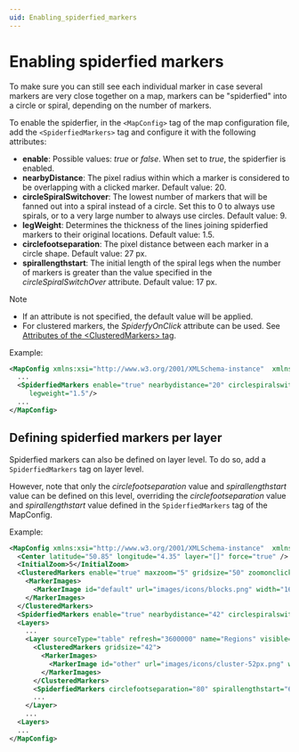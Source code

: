 ```yaml
---
uid: Enabling_spiderfied_markers
---
```


# Enabling spiderfied markers

To make sure you can still see each individual marker in case several markers are very close together on a map, markers can be "spiderfied" into a circle or spiral, depending on the number of markers.

To enable the spiderfier, in the `<MapConfig>` tag of the map configuration file, add the `<SpiderfiedMarkers>` tag and configure it with the following attributes:

- **enable**: Possible values: *true* or *false*. When set to *true*, the spiderfier is enabled.
- **nearbyDistance**: The pixel radius within which a marker is considered to be overlapping with a clicked marker. Default value: 20.
- **circleSpiralSwitchover**: The lowest number of markers that will be fanned out into a spiral instead of a circle. Set this to 0 to always use spirals, or to a very large number to always use circles. Default value: 9.
- **legWeight**: Determines the thickness of the lines joining spiderfied markers to their original locations. Default value: 1.5.
- **circlefootseparation**: The pixel distance between each marker in a circle shape. Default value: 27 px.
- **spirallengthstart**: The initial length of the spiral legs when the number of markers is greater than the value specified in the *circleSpiralSwitchOver* attribute. Default value: 17 px.

> [!NOTE]
>
> - If an attribute is not specified, the default value will be applied.
> - For clustered markers, the *SpiderfyOnClick* attribute can be used. See [Attributes of the \<ClusteredMarkers> tag](xref:Grouping_markers_in_one_clustered_marker#attributes-of-the-clusteredmarkers-tag).

Example:

```xml
<MapConfig xmlns:xsi="http://www.w3.org/2001/XMLSchema-instance"  xmlns:xsd="http://www.w3.org/2001/XMLSchema">
  ...
  <SpiderfiedMarkers enable="true" nearbydistance="20" circlespiralswitchover="9"
     legweight="1.5"/>
  ...
</MapConfig>
```

## Defining spiderfied markers per layer

Spiderfied markers can also be defined on layer level. To do so, add a `SpiderfiedMarkers` tag on layer level.

However, note that only the *circlefootseparation* value and *spirallengthstart* value can be defined on this level, overriding the *circlefootseparation* value and *spirallengthstart* value defined in the `SpiderfiedMarkers` tag of the MapConfig.

Example:

```xml
<MapConfig xmlns:xsi="http://www.w3.org/2001/XMLSchema-instance"  xmlns:xsd="http://www.w3.org/2001/XMLSchema">
  <Center latitude="50.85" longitude="4.35" layer="[]" force="true" />
  <InitialZoom>5</InitialZoom>
  <ClusteredMarkers enable="true" maxzoom="5" gridsize="50" zoomonclick="false" spiderfyonclick="true">
    <MarkerImages>
      <MarkerImage id="default" url="images/icons/blocks.png" width="16" height="16" anchor="8,8"/>
    </MarkerImages>
  </ClusteredMarkers>
  <SpiderfiedMarkers enable="true" nearbydistance="42" circlespiralswitchover="6" legweight="1.5" circlefootseparation="10" spirallengthstart="12"/>
  <Layers>
    ...
    <Layer sourceType="table" refresh="3600000" name="Regions" visible="true" allowToggle="true" autoFit="false" limitToBounds="false" minZoom="1">
      <ClusteredMarkers gridsize="42">
        <MarkerImages>
          <MarkerImage id="other" url="images/icons/cluster-52px.png" width="52" height="52" anchor="0,0"/>
        </MarkerImages>
      </ClusteredMarkers>
      <SpiderfiedMarkers circlefootseparation="80" spirallengthstart="6"/>
      ...
    </Layer>
    ...
  <Layers>
  ...
</MapConfig>
```
